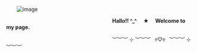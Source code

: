  ![image](https://github.com/user-attachments/assets/4076fd02-a6f3-4c34-b340-e14080c65b2a)



                             **Hallo!! ^_^  ★  Welcome to my page.**


                     ︶︶︶ ⊹ ︶︶︶⠀୨♡୧⠀︶︶︶ ⊹ ︶︶︶
       
